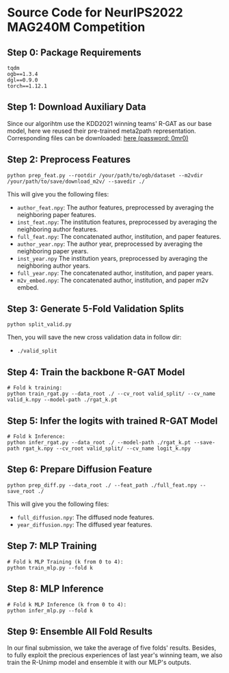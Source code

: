 # Source Code for NeurIPS2022 MAG240M Competition

## Step 0: Package Requirements

```
tqdm
ogb==1.3.4
dgl==0.9.0
torch==1.12.1
```
## Step 1: Download Auxiliary Data
Since our algorihtm use the KDD2021 winning teams' R-GAT as our base model, here we reused their pre-trained meta2path representation. Corresponding files can be downloaded: [here (password: 0mr0)](https://pan.baidu.com/s/1_0PhbFglsWmYdo9fO1CRGQ)

## Step 2: Preprocess Features

```
python prep_feat.py --rootdir /your/path/to/ogb/dataset --m2vdir /your/path/to/save/download_m2v/ --savedir ./
```

This will give you the following files:

* `author_feat.npy`: The author features, preprocessed by averaging the neighboring paper features.
* `inst_feat.npy`: The institution features, preprocessed by averaging the neighboring author features.
* `full_feat.npy`: The concatenated author, institution, and paper features.
* `author_year.npy`: The author year, preprocessed by averaging the neighboring paper years.
* `inst_year.npy` The institution years, preprocessed by averaging the neighboring author years.
* `full_year.npy`: The concatenated author, institution, and paper years.
* `m2v_embed.npy`: The concatenated author, institution, and paper m2v embed.


## Step 3: Generate 5-Fold Validation Splits

```
python split_valid.py
```

Then, you will save the new cross validation data in follow dir:
* `./valid_split`

## Step 4: Train the backbone R-GAT Model

```
# Fold k training:
python train_rgat.py --data_root ./ --cv_root valid_split/ --cv_name valid_k.npy --model-path ./rgat_k.pt
```

## Step 5: Infer the logits with trained R-GAT Model
```
# Fold k Inference:
python infer_rgat.py --data_root ./ --model-path ./rgat_k.pt --save-path rgat_k.npy --cv_root valid_split/ --cv_name logit_k.npy
```

## Step 6: Prepare Diffusion Feature
```
python prep_diff.py --data_root ./ --feat_path ./full_feat.npy --save_root ./
```
This will give you the following files:

* `full_diffusion.npy`: The diffused node features.
* `year_diffusion.npy`: The diffused year features.

## Step 7: MLP Training
```
# Fold k MLP Training (k from 0 to 4):
python train_mlp.py --fold k
```

## Step 8: MLP Inference
```
# Fold k MLP Inference (k from 0 to 4):
python infer_mlp.py --fold k
```

## Step 9: Ensemble All Fold Results
In our final submission, we take the average of five folds' results. Besides, to fully exploit the precious experiences of last year's winning team, we also train the R-Unimp model and ensemble it with our MLP's outputs.